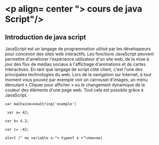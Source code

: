 # <p align= center "> **cours de java Script**"/>

## Introduction de java script

<p>JavaScript est un langage de programmation utilisé par les développeurs pour concevoir des sites web interactifs. Les fonctions JavaScript peuvent permettre d'améliorer l'expérience utilisateur d'un site web, de la mise à jour des flux de médias sociaux à l'affichage d'animations et de cartes interactives. En tant que langage de script côté client, c'est l'une des principales technologies du web. Lors de la navigation sur Internet, à tout moment vous pouvez par exemple voir un carrousel d'images, un menu déroulant « Cliquer pour afficher » ou le changement dynamique de la couleur des éléments d'une page web. Tout cela est possible grâce à JavaScript.</p>

```var maChaine=newString('exemple')```

``` var a= 42;```

```var b= 4.2;``` 

```var c= -42;```

```alert (" ma variable a:"+ typeof a +"\nmavow)```

 